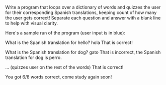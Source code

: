 Write a program that loops over a dictionary of words and quizzes the user for their corresponding Spanish translations, keeping count of how many the user gets correct! Separate each question and answer with a blank line to help with visual clarity.

Here's a sample run of the program (user input is in blue):

What is the Spanish translation for hello? hola
That is correct!

What is the Spanish translation for dog? gato
That is incorrect, the Spanish translation for dog is perro.

... (quizzes user on the rest of the words)
That is correct!

You got 6/8 words correct, come study again soon!
